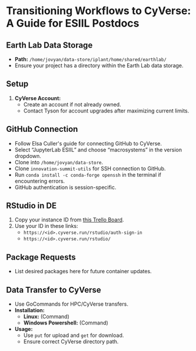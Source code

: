 # Transitioning Workflows to CyVerse: A Guide for ESIIL Postdocs

## Earth Lab Data Storage
- **Path:** `/home/jovyan/data-store/iplant/home/shared/earthlab/`
- Ensure your project has a directory within the Earth Lab data storage.

## Setup
1. **CyVerse Account:**
   - Create an account if not already owned.
   - Contact Tyson for account upgrades after maximizing current limits.

## GitHub Connection
- Follow Elsa Culler's guide for connecting GitHub to CyVerse.
- Select “JupyterLab ESIIL” and choose “macrosystems” in the version dropdown.
- Clone into `/home/jovyan/data-store`.
- Clone `innovation-summit-utils` for SSH connection to GitHub.
- Run `conda install -c conda-forge openssh` in the terminal if encountering errors.
- GitHub authentication is session-specific.

## RStudio in DE
1. Copy your instance ID from [this Trello Board](https://trello.com/b/uycBu8dx/fishtank).
2. Use your ID in these links:  
   - `https://<id>.cyverse.run/rstudio/auth-sign-in` 
   - `https://<id>.cyverse.run/rstudio/` 

## Package Requests
- List desired packages here for future container updates.

## Data Transfer to CyVerse
- Use GoCommands for HPC/CyVerse transfers.
- **Installation:**
  - **Linux:** (Command)
  - **Windows Powershell:** (Command)
- **Usage:** 
  - Use `put` for upload and `get` for download.
  - Ensure correct CyVerse directory path.
